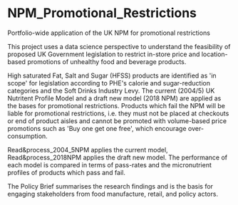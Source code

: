 # NPM_Promotional_Restrictions
Portfolio-wide application of the UK NPM for promotional restrictions

This project uses a data science perspective to understand the feasibility of proposed UK Government legislation to restrict in-store price and location-based promotions of unhealthy food and beverage products. 

High saturated Fat, Salt and Sugar (HFSS) products are identified as 'in scope' for legislation according to PHE's calorie and sugar-reduction categories and the Soft Drinks Industry Levy.
The current (2004/5) UK Nutritent Profile Model and a draft new model (2018 NPM) are applied as the bases for promotional restrictions.
Products which fail the NPM will be liable for promotional restrictions, i.e. they must not be placed at checkouts or end of product aisles and cannot be promoted with volume-based price promotions such as 'Buy one get one free', which encourage over-consumption.

Read&process_2004_5NPM applies the current model, Read&process_2018NPM applies the draft new model. The performance of each model is compared in terms of pass-rates and the micronutrient profiles of products which pass and fail. 

The Policy Brief summarises the research findings and is the basis for engaging stakeholders from food manufacture, retail, and policy actors. 

